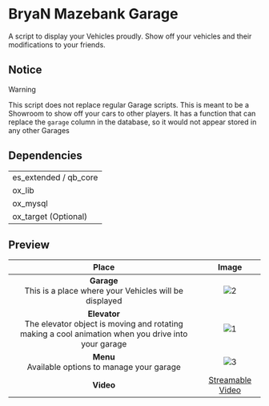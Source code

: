 # BryaN Mazebank Garage
A script to display your Vehicles proudly. Show off your vehicles and their modifications to your friends.
## Notice
> [!WARNING]
> This script does not replace regular Garage scripts. This is meant to be a Showroom to show off your cars to other players. It has a function that can replace the ``garage`` column in the database, so it would not appear stored in any other Garages
## Dependencies
| |
| --- |
| es_extended / qb_core |
| ox_lib |
| ox_mysql |
| ox_target (Optional) |
## Preview
| Place | Image |
| :---: | :---:  |
| **Garage** <br>This is a place where your Vehicles will be displayed | ![2](https://i.imgur.com/tBvGoEC.jpg) |
| **Elevator** <br>The elevator object is moving and rotating making a cool animation when you drive into your garage | ![1](https://i.imgur.com/m5l6jS7.jpg) |
| **Menu** <br>Available options to manage your garage | ![3](https://i.imgur.com/3XDp61f.jpg) |
| **Video** | [Streamable Video](https://streamable.com/6hkxz2) |
